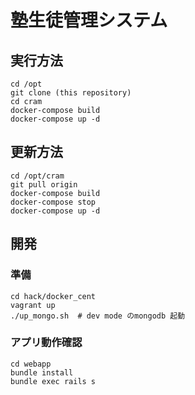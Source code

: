 # 塾生徒管理システム

## 実行方法

```
cd /opt
git clone (this repository)
cd cram
docker-compose build
docker-compose up -d
```

## 更新方法

```
cd /opt/cram
git pull origin
docker-compose build
docker-compose stop
docker-compose up -d
```


## 開発

### 準備
```
cd hack/docker_cent
vagrant up
./up_mongo.sh  # dev mode のmongodb 起動
```

### アプリ動作確認
```
cd webapp
bundle install
bundle exec rails s
```
